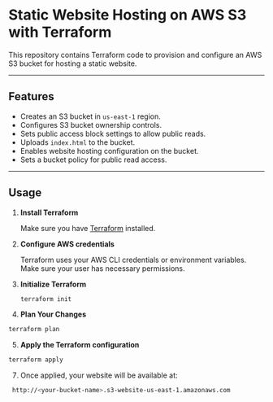 # Static Website Hosting on AWS S3 with Terraform

This repository contains Terraform code to provision and configure an AWS S3 bucket for hosting a static website.

---

## Features

- Creates an S3 bucket in `us-east-1` region.
- Configures S3 bucket ownership controls.
- Sets public access block settings to allow public reads.
- Uploads `index.html` to the bucket.
- Enables website hosting configuration on the bucket.
- Sets a bucket policy for public read access.

---

## Usage

1. **Install Terraform**

   Make sure you have [Terraform](https://www.terraform.io/downloads.html) installed.

2. **Configure AWS credentials**

   Terraform uses your AWS CLI credentials or environment variables. Make sure your user has necessary permissions.

3. **Initialize Terraform**

   ```bash
   terraform init
   ```
   
4. **Plan Your Changes**
 ```bash
 terraform plan
```

 5. **Apply the Terraform configuration**
  ```bash
terraform apply
```

7. Once applied, your website will be available at:
 ```bash
  http://<your-bucket-name>.s3-website-us-east-1.amazonaws.com

